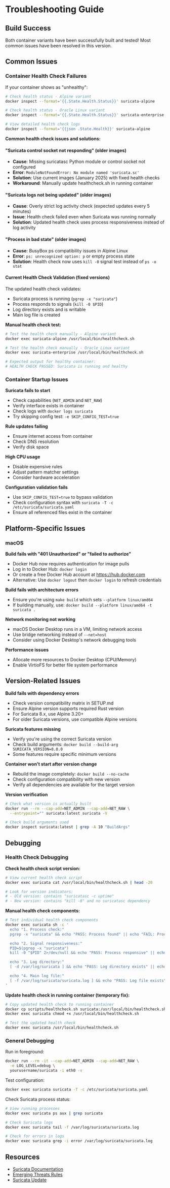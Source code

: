 # Troubleshooting Guide

## Build Success

Both container variants have been successfully built and tested! Most common issues have been resolved in this version.

## Common Issues

### Container Health Check Failures

If your container shows as "unhealthy":

```bash
# Check health status - Alpine variant
docker inspect --format='{{.State.Health.Status}}' suricata-alpine

# Check health status - Oracle Linux variant
docker inspect --format='{{.State.Health.Status}}' suricata-enterprise

# View detailed health check logs
docker inspect --format='{{json .State.Health}}' suricata-alpine
```

**Common health check issues and solutions:**

#### **"Suricata control socket not responding" (older images)**
- **Cause**: Missing suricatasc Python module or control socket not configured
- **Error**: `ModuleNotFoundError: No module named 'suricata.sc'`
- **Solution**: Use current images (January 2025) with fixed health checks
- **Workaround**: Manually update healthcheck.sh in running container

#### **"Suricata logs not being updated" (older images)**
- **Cause**: Overly strict log activity check (expected updates every 5 minutes)
- **Issue**: Health check failed even when Suricata was running normally
- **Solution**: Updated health check uses process responsiveness instead of log activity

#### **"Process in bad state" (older images)**
- **Cause**: BusyBox ps compatibility issues in Alpine Linux
- **Error**: `ps: unrecognized option: p` or empty process state
- **Solution**: Health check now uses `kill -0` signal test instead of `ps -o stat`

#### **Current Health Check Validation (fixed versions)**
The updated health check validates:
- Suricata process is running (`pgrep -x "suricata"`)
- Process responds to signals (`kill -0 $PID`)
- Log directory exists and is writable
- Main log file is created

**Manual health check test:**
```bash
# Test the health check manually - Alpine variant
docker exec suricata-alpine /usr/local/bin/healthcheck.sh

# Test the health check manually - Oracle Linux variant
docker exec suricata-enterprise /usr/local/bin/healthcheck.sh

# Expected output for healthy container:
# HEALTH CHECK PASSED: Suricata is running and healthy
```

### Container Startup Issues

**Suricata fails to start**
- Check capabilities (`NET_ADMIN` and `NET_RAW`)
- Verify interface exists in container
- Check logs with `docker logs suricata`
- Try skipping config test: `-e SKIP_CONFIG_TEST=true`

**Rule updates failing**
- Ensure internet access from container
- Check DNS resolution
- Verify disk space

**High CPU usage**
- Disable expensive rules
- Adjust pattern matcher settings
- Consider hardware acceleration

**Configuration validation fails**
- Use `SKIP_CONFIG_TEST=true` to bypass validation
- Check configuration syntax with `suricata -T -c /etc/suricata/suricata.yaml`
- Ensure all referenced files exist in the container

## Platform-Specific Issues

### macOS

**Build fails with "401 Unauthorized" or "failed to authorize"**
- Docker Hub now requires authentication for image pulls
- Log in to Docker Hub: `docker login`
- Or create a free Docker Hub account at https://hub.docker.com
- Alternative: Use `docker logout` then `docker login` to refresh credentials

**Build fails with architecture errors**
- Ensure you're using `make build` which sets `--platform linux/amd64`
- If building manually, use: `docker build --platform linux/amd64 -t suricata .`

**Network monitoring not working**
- macOS Docker Desktop runs in a VM, limiting network access
- Use bridge networking instead of `--net=host`
- Consider using Docker Desktop's network debugging tools

**Performance issues**
- Allocate more resources to Docker Desktop (CPU/Memory)
- Enable VirtioFS for better file system performance

## Version-Related Issues

**Build fails with dependency errors**
- Check version compatibility matrix in SETUP.md
- Ensure Alpine version supports required Rust version
- For Suricata 8.x, use Alpine 3.20+
- For older Suricata versions, use compatible Alpine versions

**Suricata features missing**
- Verify you're using the correct Suricata version
- Check build arguments: `docker build --build-arg SURICATA_VERSION=8.0.0`
- Some features require specific minimum versions

**Container won't start after version change**
- Rebuild the image completely: `docker build --no-cache`
- Check configuration compatibility with new version
- Verify all dependencies are available for the target version

**Version verification**
```bash
# Check what version is actually built
docker run --rm --cap-add=NET_ADMIN --cap-add=NET_RAW \
  --entrypoint="" suricata:latest suricata -V

# Check build arguments used
docker inspect suricata:latest | grep -A 10 "BuildArgs"
```

## Debugging

### Health Check Debugging

**Check health check script version:**
```bash
# View current health check script
docker exec suricata cat /usr/local/bin/healthcheck.sh | head -20

# Look for version indicators:
# - Old version: contains "suricatasc -c uptime"
# - New version: contains "kill -0" and no suricatasc dependency
```

**Manual health check components:**
```bash
# Test individual health check components
docker exec suricata sh -c '
  echo "1. Process check:"
  pgrep -x "suricata" && echo "PASS: Process found" || echo "FAIL: Process not found"

  echo "2. Signal responsiveness:"
  PID=$(pgrep -x "suricata")
  kill -0 "$PID" 2>/dev/null && echo "PASS: Process responsive" || echo "FAIL: Process not responsive"

  echo "3. Log directory:"
  [ -d /var/log/suricata ] && echo "PASS: Log directory exists" || echo "FAIL: Log directory missing"

  echo "4. Main log file:"
  [ -f /var/log/suricata/suricata.log ] && echo "PASS: Log file exists" || echo "FAIL: Log file missing"
'
```

**Update health check in running container (temporary fix):**
```bash
# Copy updated health check to running container
docker cp scripts/healthcheck.sh suricata:/usr/local/bin/healthcheck.sh
docker exec suricata chmod +x /usr/local/bin/healthcheck.sh

# Test the updated health check
docker exec suricata /usr/local/bin/healthcheck.sh
```

### General Debugging

Run in foreground:
```sh
docker run --rm -it --cap-add=NET_ADMIN --cap-add=NET_RAW \
  -e LOG_LEVEL=debug \
  yourusername/suricata -i eth0 -v
```

Test configuration:
```sh
docker exec suricata suricata -T -c /etc/suricata/suricata.yaml
```

Check Suricata process status:
```bash
# View running processes
docker exec suricata ps aux | grep suricata

# Check Suricata logs
docker exec suricata tail -f /var/log/suricata/suricata.log

# Check for errors in logs
docker exec suricata grep -i error /var/log/suricata/suricata.log
```

## Resources

- [Suricata Documentation](https://suricata.readthedocs.io)
- [Emerging Threats Rules](https://rules.emergingthreats.net)
- [Suricata Update](https://suricata-update.readthedocs.io)
